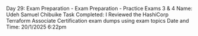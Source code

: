 Day 29:  Exam Preparation - Exam Preparation - Practice Exams 3 & 4
Name: Udeh Samuel Chibuike
Task Completed: I Reviewed the HashiCorp Terraform Associate Certification exam dumps using exam topics
Date and Time: 20/1/2025 6:22pm